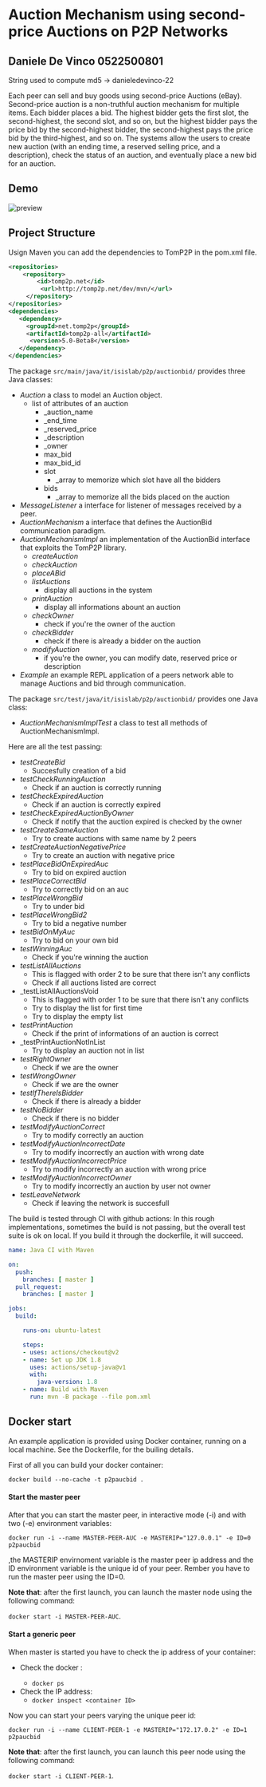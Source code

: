 # Auction Mechanism using second-price Auctions on P2P Networks
## Daniele De Vinco 0522500801 

String used to compute md5 -> danieledevinco-22

Each peer can sell and buy goods using second-price Auctions (eBay). Second-price auction is a non-truthful auction mechanism for multiple items. Each bidder places a bid. The highest bidder gets the first slot, the second-highest, the second slot, and so on, but the highest bidder pays the price bid by the second-highest bidder, the second-highest pays the price bid by the third-highest, and so on. The systems allow the users to create new auction (with an ending time, a reserved selling price, and a description), check the status of an auction, and eventually place a new bid for an auction.

## Demo

![preview](https://media.giphy.com/media/ylKLH59pdMzEOUom81/source.gif)

## Project Structure

Usign Maven you can add the dependencies to TomP2P in the pom.xml file. 

```xml
<repositories>
    <repository>
        <id>tomp2p.net</id>
         <url>http://tomp2p.net/dev/mvn/</url>
     </repository>
</repositories>
<dependencies>
   <dependency>
     <groupId>net.tomp2p</groupId>
     <artifactId>tomp2p-all</artifactId>
      <version>5.0-Beta8</version>
   </dependency>
</dependencies>
```

The package ```src/main/java/it/isislab/p2p/auctionbid/``` provides three Java classes:

- _Auction_ a class to model an Auction object.
  - list of attributes of an auction
    - _auction_name
    - _end_time
    - _reserved_price
    - _description
    - _owner
    - max_bid
    - max_bid_id
    - slot
      - _array to memorize which slot have all the bidders
    - bids
      - _array to memorize all the bids placed on the auction
- _MessageListener_ a interface for listener of messages received by a peer.
- _AuctionMechanism_ a interface that defines the AuctionBid communication paradigm.	
- _AuctionMechanismImpl_ an implementation of the AuctionBid interface that exploits the TomP2P library.
  - _createAuction_
  - _checkAuction_
  - _placeABid_
  - _listAuctions_
    - display all auctions in the system
  - _printAuction_
    - display all informations abount an auction
  - _checkOwner_
    - check if you're the owner of the auction
  - _checkBidder_
    - check if there is already a bidder on the auction
  - _modifyAuction_
    - if you're the owner, you can modify date, reserved price or description
- _Example_ an example REPL application of a peers network able to manage Auctions and bid through communication.

The package ```src/test/java/it/isislab/p2p/auctionbid/``` provides one Java class:
- _AuctionMechanismImplTest_  a class to test all methods of AuctionMechanismImpl.

Here are all the test passing:

- _testCreateBid_ 
  - Succesfully creation of a bid
- _testCheckRunningAuction_ 
  - Check if an auction is correctly running
- _testCheckExpiredAuction_ 
  - Check if an auction is correctly expired	
- _testCheckExpiredAuctionByOwner_ 
  - Check if notify that the auction expired is checked by the owner
- _testCreateSameAuction_
  - Try to create auctions with same name by 2 peers
- _testCreateAuctionNegativePrice_
  - Try to create an auction with negative price
- _testPlaceBidOnExpiredAuc_
  - Try to bid on expired auction
- _testPlaceCorrectBid_
  - Try to correctly bid on an auc
- _testPlaceWrongBid_
  - Try to under bid
- _testPlaceWrongBid2_
  - Try to bid a negative number
- _testBidOnMyAuc_
  - Try to bid on your own bid
- _testWinningAuc_
  - Check if you're winning the auction
- _testListAllAuctions_
  - This is flagged with order 2 to be sure that there isn't any conflicts
  - Check if all auctions listed are correct
- _testListAllAuctionsVoid
  - This is flagged with order 1 to be sure that there isn't any conflicts
  - Try to display the list for first time
  - Try to display the empty list
- _testPrintAuction_
  - Check if the print of informations of an auction is correct
- _testPrintAuctionNotInList
  - Try to display an auction not in list
- _testRightOwner_
  - Check if we are the owner
- _testWrongOwner_
  - Check if we are the owner
- _testIfThereIsBidder_
  - Check if there is already a bidder
- _testNoBidder_
  - Check if there is no bidder
- _testModifyAuctionCorrect_
  - Try to modify correctly an auction
- _testModifyAuctionIncorrectDate_
  - Try to modify incorrectly an auction with wrong date
- _testModifyAuctionIncorrectPrice_
  - Try to modify incorrectly an auction with wrong price
- _testModifyAuctionIncorrectOwner_
  - Try to modify incorrectly an auction by user not owner
- _testLeaveNetwork_ 
  - Check if leaving the network is succesfull

The build is tested through CI with github actions:
In this rough implementations, sometimes the build is not passing, but the overall test suite is ok on local.
If you build it through the dockerfile, it will succeed. 

```yml
name: Java CI with Maven

on:
  push:
    branches: [ master ]
  pull_request:
    branches: [ master ]

jobs:
  build:

    runs-on: ubuntu-latest

    steps:
    - uses: actions/checkout@v2
    - name: Set up JDK 1.8
      uses: actions/setup-java@v1
      with:
        java-version: 1.8
    - name: Build with Maven
      run: mvn -B package --file pom.xml
```

## Docker start

An example application is provided using Docker container, running on a local machine. See the Dockerfile, for the builing details.

First of all you can build your docker container:

```docker build --no-cache -t p2paucbid .```

#### Start the master peer

After that you can start the master peer, in interactive mode (-i) and with two (-e) environment variables:

```docker run -i --name MASTER-PEER-AUC -e MASTERIP="127.0.0.1" -e ID=0 p2paucbid```

,the MASTERIP envirnoment variable is the master peer ip address and the ID environment variable is the unique id of your peer. Rember you have to run the master peer using the ID=0.

**Note that**: after the first launch, you can launch the master node using the following command: 

```docker start -i MASTER-PEER-AUC```.

#### Start a generic peer

When master is started you have to check the ip address of your container:

- Check the docker <container ID>: 
  - ```docker ps```
- Check the IP address: 
  - ```docker inspect <container ID>```

Now you can start your peers varying the unique peer id:

```docker run -i --name CLIENT-PEER-1 -e MASTERIP="172.17.0.2" -e ID=1 p2paucbid```

**Note that**: after the first launch, you can launch this peer node using the following command:

```docker start -i CLIENT-PEER-1```.
